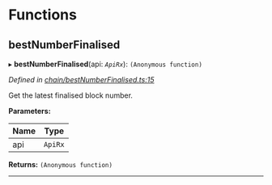 

# Functions

<a id="bestnumberfinalised"></a>

##  bestNumberFinalised

▸ **bestNumberFinalised**(api: *`ApiRx`*): `(Anonymous function)`

*Defined in [chain/bestNumberFinalised.ts:15](https://github.com/polkadot-js/api/blob/132a8dd/packages/api-derive/src/chain/bestNumberFinalised.ts#L15)*

Get the latest finalised block number.

**Parameters:**

| Name | Type |
| ------ | ------ |
| api | `ApiRx` |

**Returns:** `(Anonymous function)`

___

